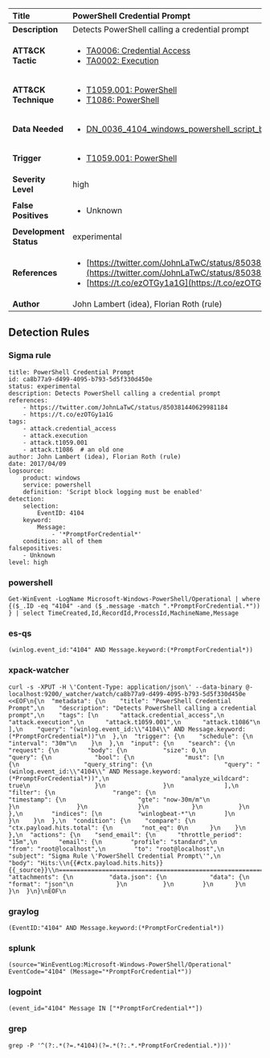 | Title                    | PowerShell Credential Prompt       |
|:-------------------------|:------------------|
| **Description**          | Detects PowerShell calling a credential prompt |
| **ATT&amp;CK Tactic**    |  <ul><li>[TA0006: Credential Access](https://attack.mitre.org/tactics/TA0006)</li><li>[TA0002: Execution](https://attack.mitre.org/tactics/TA0002)</li></ul>  |
| **ATT&amp;CK Technique** | <ul><li>[T1059.001: PowerShell](https://attack.mitre.org/techniques/T1059.001)</li><li>[T1086: PowerShell](https://attack.mitre.org/techniques/T1086)</li></ul>  |
| **Data Needed**          | <ul><li>[DN_0036_4104_windows_powershell_script_block](../Data_Needed/DN_0036_4104_windows_powershell_script_block.md)</li></ul>  |
| **Trigger**              | <ul><li>[T1059.001: PowerShell](../Triggers/T1059.001.md)</li></ul>  |
| **Severity Level**       | high |
| **False Positives**      | <ul><li>Unknown</li></ul>  |
| **Development Status**   | experimental |
| **References**           | <ul><li>[https://twitter.com/JohnLaTwC/status/850381440629981184](https://twitter.com/JohnLaTwC/status/850381440629981184)</li><li>[https://t.co/ezOTGy1a1G](https://t.co/ezOTGy1a1G)</li></ul>  |
| **Author**               | John Lambert (idea), Florian Roth (rule) |


## Detection Rules

### Sigma rule

```
title: PowerShell Credential Prompt
id: ca8b77a9-d499-4095-b793-5d5f330d450e
status: experimental
description: Detects PowerShell calling a credential prompt
references:
    - https://twitter.com/JohnLaTwC/status/850381440629981184
    - https://t.co/ezOTGy1a1G
tags:
    - attack.credential_access
    - attack.execution
    - attack.t1059.001
    - attack.t1086  # an old one
author: John Lambert (idea), Florian Roth (rule)
date: 2017/04/09
logsource:
    product: windows
    service: powershell
    definition: 'Script block logging must be enabled'
detection:
    selection:
        EventID: 4104
    keyword:
        Message:
            - '*PromptForCredential*'
    condition: all of them
falsepositives:
    - Unknown
level: high

```





### powershell
    
```
Get-WinEvent -LogName Microsoft-Windows-PowerShell/Operational | where {($_.ID -eq "4104" -and ($_.message -match ".*PromptForCredential.*")) } | select TimeCreated,Id,RecordId,ProcessId,MachineName,Message
```


### es-qs
    
```
(winlog.event_id:"4104" AND Message.keyword:(*PromptForCredential*))
```


### xpack-watcher
    
```
curl -s -XPUT -H \'Content-Type: application/json\' --data-binary @- localhost:9200/_watcher/watch/ca8b77a9-d499-4095-b793-5d5f330d450e <<EOF\n{\n  "metadata": {\n    "title": "PowerShell Credential Prompt",\n    "description": "Detects PowerShell calling a credential prompt",\n    "tags": [\n      "attack.credential_access",\n      "attack.execution",\n      "attack.t1059.001",\n      "attack.t1086"\n    ],\n    "query": "(winlog.event_id:\\"4104\\" AND Message.keyword:(*PromptForCredential*))"\n  },\n  "trigger": {\n    "schedule": {\n      "interval": "30m"\n    }\n  },\n  "input": {\n    "search": {\n      "request": {\n        "body": {\n          "size": 0,\n          "query": {\n            "bool": {\n              "must": [\n                {\n                  "query_string": {\n                    "query": "(winlog.event_id:\\"4104\\" AND Message.keyword:(*PromptForCredential*))",\n                    "analyze_wildcard": true\n                  }\n                }\n              ],\n              "filter": {\n                "range": {\n                  "timestamp": {\n                    "gte": "now-30m/m"\n                  }\n                }\n              }\n            }\n          }\n        },\n        "indices": [\n          "winlogbeat-*"\n        ]\n      }\n    }\n  },\n  "condition": {\n    "compare": {\n      "ctx.payload.hits.total": {\n        "not_eq": 0\n      }\n    }\n  },\n  "actions": {\n    "send_email": {\n      "throttle_period": "15m",\n      "email": {\n        "profile": "standard",\n        "from": "root@localhost",\n        "to": "root@localhost",\n        "subject": "Sigma Rule \'PowerShell Credential Prompt\'",\n        "body": "Hits:\\n{{#ctx.payload.hits.hits}}{{_source}}\\n================================================================================\\n{{/ctx.payload.hits.hits}}",\n        "attachments": {\n          "data.json": {\n            "data": {\n              "format": "json"\n            }\n          }\n        }\n      }\n    }\n  }\n}\nEOF\n
```


### graylog
    
```
(EventID:"4104" AND Message.keyword:(*PromptForCredential*))
```


### splunk
    
```
(source="WinEventLog:Microsoft-Windows-PowerShell/Operational" EventCode="4104" (Message="*PromptForCredential*"))
```


### logpoint
    
```
(event_id="4104" Message IN ["*PromptForCredential*"])
```


### grep
    
```
grep -P '^(?:.*(?=.*4104)(?=.*(?:.*.*PromptForCredential.*)))'
```




